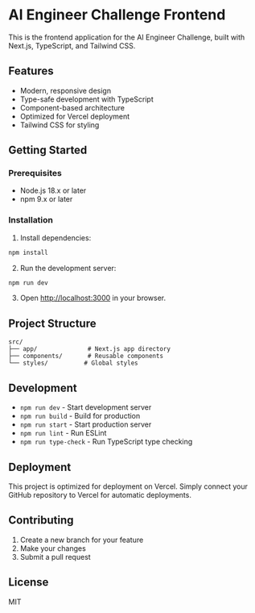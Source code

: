 # AI Engineer Challenge Frontend

This is the frontend application for the AI Engineer Challenge, built with Next.js, TypeScript, and Tailwind CSS.

## Features

- Modern, responsive design
- Type-safe development with TypeScript
- Component-based architecture
- Optimized for Vercel deployment
- Tailwind CSS for styling

## Getting Started

### Prerequisites

- Node.js 18.x or later
- npm 9.x or later

### Installation

1. Install dependencies:
```bash
npm install
```

2. Run the development server:
```bash
npm run dev
```

3. Open [http://localhost:3000](http://localhost:3000) in your browser.

## Project Structure

```
src/
├── app/              # Next.js app directory
├── components/       # Reusable components
└── styles/          # Global styles
```

## Development

- `npm run dev` - Start development server
- `npm run build` - Build for production
- `npm run start` - Start production server
- `npm run lint` - Run ESLint
- `npm run type-check` - Run TypeScript type checking

## Deployment

This project is optimized for deployment on Vercel. Simply connect your GitHub repository to Vercel for automatic deployments.

## Contributing

1. Create a new branch for your feature
2. Make your changes
3. Submit a pull request

## License

MIT
